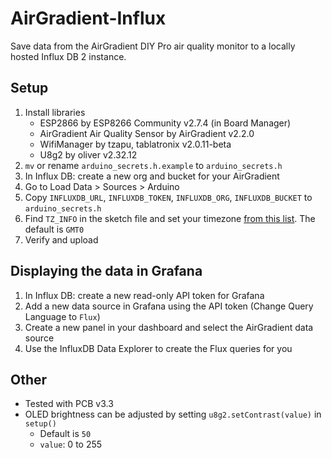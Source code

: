 # AirGradient-Influx
Save data from the AirGradient DIY Pro air quality monitor to a locally hosted Influx DB 2 instance.

## Setup
1. Install libraries
    * ESP2866 by ESP8266 Community v2.7.4 (in Board Manager)
    * AirGradient Air Quality Sensor by AirGradient v2.2.0
    * WifiManager by tzapu, tablatronix v2.0.11-beta
    * U8g2 by oliver v2.32.12
1. `mv` or rename `arduino_secrets.h.example` to `arduino_secrets.h`
1. In Influx DB: create a new org and bucket for your AirGradient
1. Go to Load Data > Sources > Arduino
1. Copy `INFLUXDB_URL`, `INFLUXDB_TOKEN`, `INFLUXDB_ORG`, `INFLUXDB_BUCKET` to `arduino_secrets.h`
1. Find `TZ_INFO` in the sketch file and set your timezone [from this list](https://github.com/openwrt/luci/blob/master/modules/luci-lua-runtime/luasrc/sys/zoneinfo/tzdata.lua). The default is `GMT0`
1. Verify and upload

## Displaying the data in Grafana
1. In Influx DB: create a new read-only API token for Grafana
2. Add a new data source in Grafana using the API token (Change Query Language to `Flux`)
3. Create a new panel in your dashboard and select the AirGradient data source
4. Use the InfluxDB Data Explorer to create the Flux queries for you

## Other
* Tested with PCB v3.3
* OLED brightness can be adjusted by setting `u8g2.setContrast(value)` in `setup()`
  * Default is `50`
  * `value`: 0 to 255
